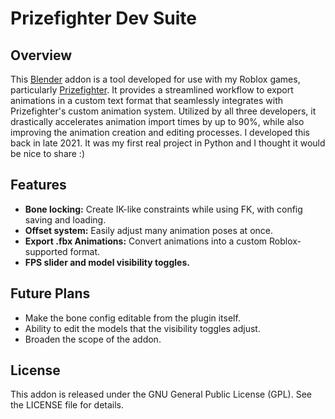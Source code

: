 # Prizefighter Dev Suite

## Overview

This [Blender](https://www.blender.org/) addon is a tool developed for use with my Roblox games, particularly [Prizefighter](https://www.roblox.com/games/4735589050/Prizefighter-Closed-Beta). It provides a streamlined workflow to export animations in a custom text format that seamlessly integrates with Prizefighter's custom animation system. Utilized by all three developers, it drastically accelerates animation import times by up to 90%, while also improving the animation creation and editing processes. I developed this back in late 2021. It was my first real project in Python and I thought it would be nice to share :)

## Features

- **Bone locking:** Create IK-like constraints while using FK, with config saving and loading.
- **Offset system:** Easily adjust many animation poses at once.
- **Export .fbx Animations:** Convert animations into a custom Roblox-supported format.
- **FPS slider and model visibility toggles.**

## Future Plans

- Make the bone config editable from the plugin itself.
- Ability to edit the models that the visibility toggles adjust.
- Broaden the scope of the addon.

## License

This addon is released under the GNU General Public License (GPL). See the LICENSE file for details.
